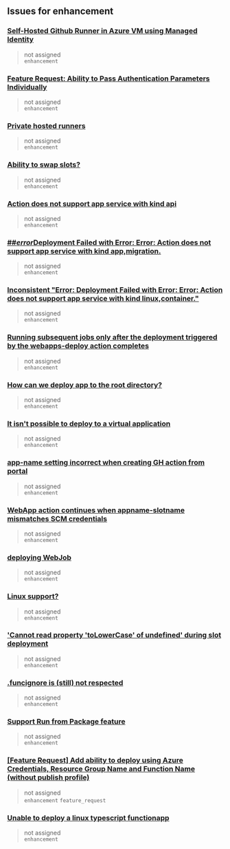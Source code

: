 ## Issues for enhancement
  
###  [Self-Hosted Github Runner in Azure VM using Managed Identity](https://github.com/Azure/login/issues/56)  
> not assigned  
  `enhancement`
  
###  [Feature Request: Ability to Pass Authentication Parameters Individually ](https://github.com/Azure/login/issues/39)  
> not assigned  
  `enhancement`
  
###  [Private hosted runners](https://github.com/Azure/powershell/issues/14)  
> not assigned  
  `enhancement`
  
###  [Ability to swap slots?](https://github.com/Azure/webapps-deploy/issues/113)  
> not assigned  
  `enhancement`
  
###  [Action does not support app service with kind api](https://github.com/Azure/webapps-deploy/issues/106)  
> not assigned  
  `enhancement`
  
###  [##***error***Deployment Failed with Error: Error: Action does not support app service with kind app,migration.](https://github.com/Azure/webapps-deploy/issues/88)  
> not assigned  
  `enhancement`
  
###  [Inconsistent "Error: Deployment Failed with Error: Error: Action does not support app service with kind linux,container."](https://github.com/Azure/webapps-deploy/issues/83)  
> not assigned  
  `enhancement`
  
###  [Running subsequent jobs only after the deployment triggered by the webapps-deploy action completes](https://github.com/Azure/webapps-deploy/issues/64)  
> not assigned  
  `enhancement`
  
###  [How can we deploy app to the root directory?](https://github.com/Azure/webapps-deploy/issues/49)  
> not assigned  
  `enhancement`
  
###  [It isn't possible to deploy to a virtual application](https://github.com/Azure/webapps-deploy/issues/33)  
> not assigned  
  `enhancement`
  
###  [app-name setting incorrect when creating GH action from portal](https://github.com/Azure/webapps-deploy/issues/25)  
> not assigned  
  `enhancement`
  
###  [WebApp action continues when appname-slotname mismatches SCM credentials](https://github.com/Azure/webapps-deploy/issues/6)  
> not assigned  
  `enhancement`
  
###  [deploying WebJob](https://github.com/Azure/webapps-deploy/issues/3)  
> not assigned  
  `enhancement`
  
###  [Linux support?](https://github.com/Azure/sql-action/issues/11)  
> not assigned  
  `enhancement`
  
###  ['Cannot read property 'toLowerCase' of undefined' during slot deployment](https://github.com/Azure/functions-action/issues/67)  
> not assigned  
  `enhancement`
  
###  [.funcignore is (still) not respected](https://github.com/Azure/functions-action/issues/62)  
> not assigned  
  `enhancement`
  
###  [Support Run from Package feature](https://github.com/Azure/functions-action/issues/58)  
> not assigned  
  `enhancement`
  
###  [[Feature Request] Add ability to deploy using Azure Credentials, Resource Group Name and Function Name (without publish profile)](https://github.com/Azure/functions-action/issues/54)  
> not assigned  
  `enhancement` `feature_request`
  
###  [Unable to deploy a linux typescript functionapp](https://github.com/Azure/functions-action/issues/39)  
> not assigned  
  `enhancement`